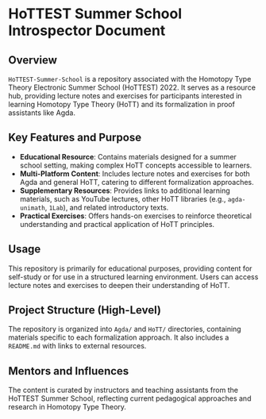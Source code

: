 # HoTTEST Summer School Introspector Document

## Overview

`HoTTEST-Summer-School` is a repository associated with the Homotopy Type Theory Electronic Summer School (HoTTEST) 2022. It serves as a resource hub, providing lecture notes and exercises for participants interested in learning Homotopy Type Theory (HoTT) and its formalization in proof assistants like Agda.

## Key Features and Purpose

*   **Educational Resource**: Contains materials designed for a summer school setting, making complex HoTT concepts accessible to learners.
*   **Multi-Platform Content**: Includes lecture notes and exercises for both Agda and general HoTT, catering to different formalization approaches.
*   **Supplementary Resources**: Provides links to additional learning materials, such as YouTube lectures, other HoTT libraries (e.g., `agda-unimath`, `1Lab`), and related introductory texts.
*   **Practical Exercises**: Offers hands-on exercises to reinforce theoretical understanding and practical application of HoTT principles.

## Usage

This repository is primarily for educational purposes, providing content for self-study or for use in a structured learning environment. Users can access lecture notes and exercises to deepen their understanding of HoTT.

## Project Structure (High-Level)

The repository is organized into `Agda/` and `HoTT/` directories, containing materials specific to each formalization approach. It also includes a `README.md` with links to external resources.

## Mentors and Influences

The content is curated by instructors and teaching assistants from the HoTTEST Summer School, reflecting current pedagogical approaches and research in Homotopy Type Theory.
